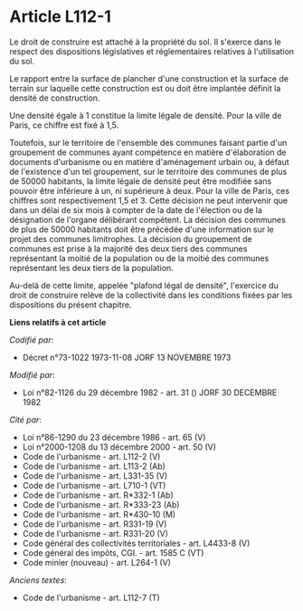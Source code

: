 # Article L112-1

Le droit de construire est attaché à la propriété du sol. Il s'exerce dans le respect des dispositions législatives et
réglementaires relatives à l'utilisation du sol.

Le rapport entre la surface de plancher d'une construction et la surface de terrain sur laquelle cette construction est ou
doit être implantée définit la densité de construction.

Une densité égale à 1 constitue la limite légale de densité.    Pour la ville de Paris, ce chiffre est fixé à 1,5.

Toutefois, sur le territoire de l'ensemble des communes faisant partie d'un groupement de communes ayant compétence en
matière d'élaboration de documents d'urbanisme ou en matière d'aménagement urbain ou, à défaut de l'existence d'un tel
groupement, sur le territoire des communes de plus de 50000 habitants, la limite légale de densité peut être modifiée sans
pouvoir être inférieure à un, ni supérieure à deux. Pour la ville de Paris, ces chiffres sont respectivement 1,5 et 3. Cette
décision ne peut intervenir que dans un délai de six mois à compter de la date de l'élection ou de la désignation de l'organe
délibérant compétent. La décision des communes de plus de 50000 habitants doit être précédée d'une information sur le projet
des communes limitrophes. La décision du groupement de communes est prise à la majorité des deux tiers des communes
représentant la moitié de la population ou de la moitié des communes représentant les deux tiers de la population.

Au-delà de cette limite, appelée "plafond légal de densité", l'exercice du droit de construire relève de la collectivité dans
les conditions fixées par les dispositions du présent chapitre.

**Liens relatifs à cet article**

_Codifié par_:

  - Décret n°73-1022 1973-11-08 JORF 13 NOVEMBRE 1973

_Modifié par_:

  - Loi n°82-1126 du 29 décembre 1982 - art. 31 () JORF 30 DECEMBRE 1982

_Cité par_:

  - Loi n°86-1290 du 23 décembre 1986 - art. 65 (V)
  - Loi n°2000-1208 du 13 décembre 2000 - art. 50 (V)
  - Code de l'urbanisme - art. L112-2 (V)
  - Code de l'urbanisme - art. L113-2 (Ab)
  - Code de l'urbanisme - art. L331-35 (V)
  - Code de l'urbanisme - art. L710-1 (VT)
  - Code de l'urbanisme - art. R*332-1 (Ab)
  - Code de l'urbanisme - art. R*333-23 (Ab)
  - Code de l'urbanisme - art. R*430-10 (M)
  - Code de l'urbanisme - art. R331-19 (V)
  - Code de l'urbanisme - art. R331-20 (V)
  - Code général des collectivités territoriales - art. L4433-8 (V)
  - Code général des impôts, CGI. - art. 1585 C (VT)
  - Code minier (nouveau) - art. L264-1 (V)

_Anciens textes_:

  - Code de l'urbanisme - art. L112-7 (T)
